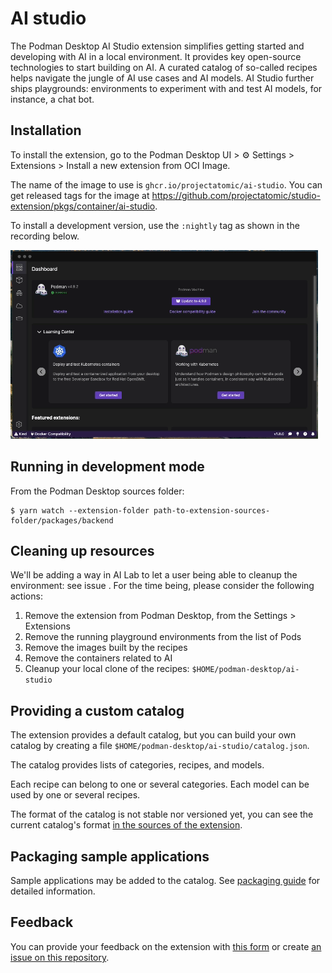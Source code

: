 # AI studio

The Podman Desktop AI Studio extension simplifies getting started and developing with AI in a local environment.  It provides key open-source technologies to start building on AI.  A curated catalog of so-called recipes helps navigate the jungle of AI use cases and AI models.  AI Studio further ships playgrounds: environments to experiment with and test AI models, for instance, a chat bot.

## Installation

To install the extension, go to the Podman Desktop UI > ⚙ Settings > Extensions > Install a new extension from OCI Image.

The name of the image to use is `ghcr.io/projectatomic/ai-studio`.  You can get released tags for the image at https://github.com/projectatomic/studio-extension/pkgs/container/ai-studio.

To install a development version, use the `:nightly` tag as shown in the recording below.

![](https://github.com/containers/podman-desktop-media/raw/ai-lab/gifs/installation.gif)

## Running in development mode

From the Podman Desktop sources folder:

```
$ yarn watch --extension-folder path-to-extension-sources-folder/packages/backend
```

## Cleaning up resources 

We'll be adding a way in AI Lab to let a user being able to cleanup the environment: see issue .
For the time being, please consider the following actions:
1. Remove the extension from Podman Desktop, from the Settings > Extensions
2. Remove the running playground environments from the list of Pods
3. Remove the images built by the recipes
4. Remove the containers related to AI
5. Cleanup your local clone of the recipes: `$HOME/podman-desktop/ai-studio`

## Providing a custom catalog

The extension provides a default catalog, but you can build your own catalog by creating a file `$HOME/podman-desktop/ai-studio/catalog.json`.
 
The catalog provides lists of categories, recipes, and models.

Each recipe can belong to one or several categories. Each model can be used by one or several recipes.

The format of the catalog is not stable nor versioned yet, you can see the current catalog's format [in the sources of the extension](https://github.com/projectatomic/studio-extension/blob/main/packages/backend/src/ai.json).

## Packaging sample applications

Sample applications may be added to the catalog. See [packaging guide](PACKAGING-GUIDE.md) for detailed information.


## Feedback

You can provide your feedback on the extension with [this form](https://forms.gle/tctQ4RtZSiMyQr3R8) or create [an issue on this repository](https://github.com/projectatomic/studio-extension/issues).
